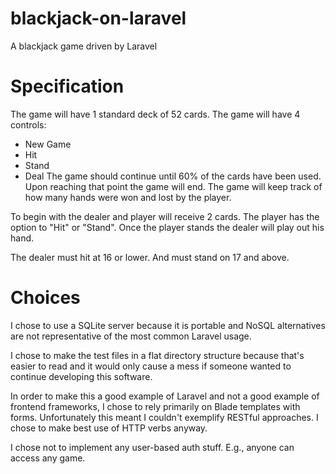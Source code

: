 # blackjack-on-laravel
A blackjack game driven by Laravel

# Specification

 The game will have 1 standard deck of 52 cards.
 The game will have 4 controls:
  * New Game
  * Hit
  * Stand
  * Deal
 The game should continue until 60% of the cards have been used. Upon reaching that point the game will end. The game
 will keep track of how many hands were won and lost by the player.

 To begin with the dealer and player will receive 2 cards. The player has the option to "Hit" or "Stand".
 Once the player stands the dealer will play out his hand.

 The dealer must hit at 16 or lower. And must stand on 17 and above.

# Choices

I chose to use a SQLite server because it is portable and NoSQL alternatives are not representative of the most common Laravel usage.

I chose to make the test files in a flat directory structure because that's easier to read and it would only cause a mess if someone wanted to continue developing this software.

In order to make this a good example of Laravel and not a good example of frontend frameworks, I chose to rely primarily on Blade templates with forms. Unfortunately this meant I couldn't exemplify RESTful approaches. I chose to make best use of HTTP verbs anyway.

I chose not to implement any user-based auth stuff. E.g., anyone can access any game.
